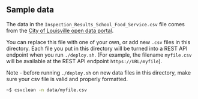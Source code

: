 ## Sample data

The data in the `Inspection_Results_School_Food_Service.csv` file comes from the [City of Louisville open data portal](https://data.louisvilleky.gov/dataset/environmental-health-inspection-results).

You can replace this file with one of your own, or add new `.csv` files in this directory. Each file you put in this directory will be turned into a REST API endpoint when you run `./deploy.sh`. (For example, the filename `myfile.csv` will be available at the REST API endpoint `https://URL/myfile`).

Note - before running `./deploy.sh` on new data files in this directory, make sure your csv file is valid and properly formatted.

```sh
~$ csvclean -n data/myfile.csv
```